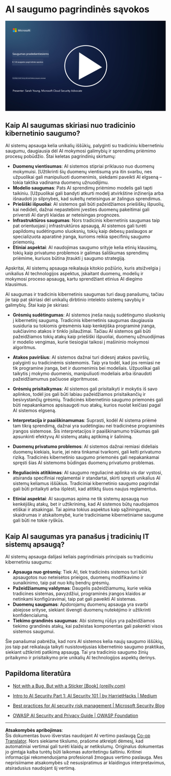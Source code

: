 <!--
CO_OP_TRANSLATOR_METADATA:
{
  "original_hash": "66b61d96936cf25d20fcb411d4ce5227",
  "translation_date": "2025-09-03T16:57:41+00:00",
  "source_file": "8.1 AI security key concepts.md",
  "language_code": "lt"
}
-->
# AI saugumo pagrindinės sąvokos

[![Žiūrėkite vaizdo įrašą](../../translated_images/8-1_placeholder.00bf95633da13ca44348bde620f848337ccbd7ae4022459eab1df7f37421ba4e.lt.png)](https://learn-video.azurefd.net/vod/player?id=ba44f5f7-9b47-462f-9aa5-13e2b71f4998)

## Kaip AI saugumas skiriasi nuo tradicinio kibernetinio saugumo?

AI sistemų apsauga kelia unikalių iššūkių, palyginti su tradiciniu kibernetiniu saugumu, daugiausia dėl AI mokymosi galimybių ir sprendimų priėmimo procesų pobūdžio. Štai keletas pagrindinių skirtumų:

-   **Duomenų vientisumas**: AI sistemos stipriai priklauso nuo duomenų mokymuisi. [Užtikrinti šių duomenų vientisumą yra itin svarbu, nes užpuolikai gali manipuliuoti duomenimis, siekdami paveikti AI elgseną – tokia taktika vadinama duomenų užnuodijimu.
-   **Modelio saugumas**: Pats AI sprendimų priėmimo modelis gali tapti taikiniu. [Užpuolikai gali bandyti atkurti modelį atvirkštine inžinerija arba išnaudoti jo silpnybes, kad sukeltų neteisingus ar žalingus sprendimus.
-   **Priešiški išpuoliai**: AI sistemos gali būti pažeidžiamos priešiškų išpuolių, kai nedideli, dažnai nepastebimi įvesties duomenų pakeitimai gali priversti AI daryti klaidas ar neteisingas prognozes.
-   **Infrastruktūros saugumas**: Nors tradicinis kibernetinis saugumas taip pat orientuojasi į infrastruktūros apsaugą, AI sistemos gali turėti papildomų sudėtingumo sluoksnių, tokių kaip debesų paslaugos ar specializuota aparatinė įranga, kurioms reikia specifinių saugumo priemonių.
-   **Etiniai aspektai**: AI naudojimas saugumo srityje kelia etinių klausimų, tokių kaip privatumo problemos ir galimas šališkumas sprendimų priėmime, kuriuos būtina įtraukti į saugumo strategiją.

Apskritai, AI sistemų apsauga reikalauja kitokio požiūrio, kuris atsižvelgia į unikalius AI technologijos aspektus, įskaitant duomenų, modelių ir mokymosi proceso apsaugą, kartu sprendžiant etinius AI diegimo klausimus.

AI saugumas ir tradicinis kibernetinis saugumas turi daug panašumų, tačiau jie taip pat skiriasi dėl unikalių dirbtinio intelekto sistemų savybių ir galimybių. Štai kaip jie skiriasi:

- **Grėsmių sudėtingumas**: AI sistemos įneša naujų sudėtingumo sluoksnių į kibernetinį saugumą. Tradicinis kibernetinis saugumas daugiausia susiduria su tokiomis grėsmėmis kaip kenkėjiška programinė įranga, sukčiavimo atakos ir tinklo įsilaužimai. Tačiau AI sistemos gali būti pažeidžiamos tokių atakų kaip priešiški išpuoliai, duomenų užnuodijimas ir modelio vengimas, kurie tiesiogiai taikosi į mašininio mokymosi algoritmus.

- **Atakos paviršius**: AI sistemos dažnai turi didesnį atakos paviršių, palyginti su tradicinėmis sistemomis. Taip yra todėl, kad jos remiasi ne tik programine įranga, bet ir duomenimis bei modeliais. Užpuolikai gali taikytis į mokymo duomenis, manipuliuoti modeliais arba išnaudoti pažeidžiamumus pačiuose algoritmuose.

- **Grėsmių prisitaikymas**: AI sistemos gali prisitaikyti ir mokytis iš savo aplinkos, todėl jos gali būti labiau pažeidžiamos prisitaikančių ir besivystančių grėsmių. Tradicinės kibernetinio saugumo priemonės gali būti nepakankamos apsisaugoti nuo atakų, kurios nuolat keičiasi pagal AI sistemos elgseną.

- **Interpretacija ir paaiškinamumas**: Suprasti, kodėl AI sistema priėmė tam tikrą sprendimą, dažnai yra sudėtingiau nei tradicinėse programinės įrangos sistemose. Šis interpretacijos ir paaiškinamumo trūkumas gali apsunkinti efektyvų AI sistemų atakų aptikimą ir šalinimą.

- **Duomenų privatumo problemos**: AI sistemos dažnai remiasi dideliais duomenų kiekiais, kurie, jei nėra tinkamai tvarkomi, gali kelti privatumo riziką. Tradicinės kibernetinio saugumo priemonės gali nepakankamai spręsti šias AI sistemoms būdingas duomenų privatumo problemas.

- **Reguliacinis atitikimas**: AI saugumo reguliacinė aplinka vis dar vystosi, atsiranda specifiniai reglamentai ir standartai, skirti spręsti unikalius AI sistemų keliamus iššūkius. Tradiciniai kibernetinio saugumo pagrindai gali būti pritaikyti arba išplėsti, kad atitiktų šiuos naujus reglamentus.

- **Etiniai aspektai**: AI saugumas apima ne tik sistemų apsaugą nuo kenkėjiškų atakų, bet ir užtikrinimą, kad AI sistemos būtų naudojamos etiškai ir atsakingai. Tai apima tokius aspektus kaip sąžiningumas, skaidrumas ir atskaitomybė, kurie tradiciniame kibernetiniame saugume gali būti ne tokie ryškūs.

## Kaip AI saugumas yra panašus į tradicinių IT sistemų apsaugą?

AI sistemų apsauga dalijasi keliais pagrindiniais principais su tradiciniu kibernetiniu saugumu:

-   **Apsauga nuo grėsmių**: Tiek AI, tiek tradicinės sistemos turi būti apsaugotos nuo neteisėtos prieigos, duomenų modifikavimo ir sunaikinimo, taip pat nuo kitų bendrų grėsmių.
-   **Pažeidžiamumų valdymas**: Daugelis pažeidžiamumų, kurie veikia tradicines sistemas, pavyzdžiui, programinės įrangos klaidos ar netinkami konfigūravimai, taip pat gali paveikti AI sistemas.
-   **Duomenų saugumas**: Apdorojamų duomenų apsauga yra svarbi abiejose srityse, siekiant išvengti duomenų nutekėjimo ir užtikrinti konfidencialumą.
-   **Tiekimo grandinės saugumas**: Abi sistemų rūšys yra pažeidžiamos tiekimo grandinės atakų, kai pažeistas komponentas gali pakenkti visos sistemos saugumui.

Šie panašumai pabrėžia, kad nors AI sistemos kelia naujų saugumo iššūkių, jos taip pat reikalauja taikyti nusistovėjusias kibernetinio saugumo praktikas, siekiant užtikrinti patikimą apsaugą. Tai yra tradicinio saugumo žinių pritaikymo ir prisitaikymo prie unikalių AI technologijos aspektų derinys.

## Papildoma literatūra

 - [Not with a Bug, But with a Sticker [Book] (oreilly.com)](https://www.oreilly.com/library/view/not-with-a/9781119883982/)
   
 - [Intro to AI Security Part 1: AI Security 101 | by HarrietHacks | Medium](https://medium.com/@harrietfarlow/intro-to-ai-security-part-1-ai-security-101-b8662a9efe5)
   
- [Best practices for AI security risk management | Microsoft Security Blog](https://www.microsoft.com/en-us/security/blog/2021/12/09/best-practices-for-ai-security-risk-management/?WT.mc_id=academic-96948-sayoung)
   
- [OWASP AI Security and Privacy Guide | OWASP Foundation](https://owasp.org/www-project-ai-security-and-privacy-guide/)

---

**Atsakomybės apribojimas**:  
Šis dokumentas buvo išverstas naudojant AI vertimo paslaugą [Co-op Translator](https://github.com/Azure/co-op-translator). Nors siekiame tikslumo, prašome atkreipti dėmesį, kad automatiniai vertimai gali turėti klaidų ar netikslumų. Originalus dokumentas jo gimtąja kalba turėtų būti laikomas autoritetingu šaltiniu. Kritinei informacijai rekomenduojama profesionali žmogaus vertimo paslauga. Mes neprisiimame atsakomybės už nesusipratimus ar klaidingus interpretavimus, atsiradusius naudojant šį vertimą.